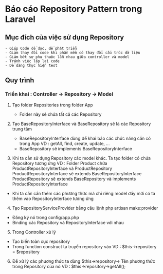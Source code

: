 # Báo cáo Repository Pattern trong Laravel

## Mục đích của việc sử dụng Repository

    - Giúp Code dễ đọc, dễ phát triển
    - Giảm thay đổi code khi phần mềm có thay đổi cấu trúc dữ liệu
    - Giảm bớt sự phụ thuộc lẫn nhau giữa controller và model
    - Tránh việc lặp lại code
    - Dễ dàng thực hiện test

## Quy trình

### Triển khai : Controller -> Repository -> Model

1. Tạo folder Repositories trong folder App
    - Folder này sẽ chứa tất cả các Repository

2. Tạo BaseRepositoryInterface và BaseRepository sẽ là các Repository trung tâm
    - BaseRepositoryInterface dùng để khai báo các chức năng cần có trong App
    VD : getAll, find, create, update, ...
    - BaseRepository sẽ implements BaseRepositoryInterface

3. Khi ta cần sử dụng Repository các model khác. Ta tạo folder có chứa Repository tương ứng
    VD : Folder Product chứa ProductRepositoryInterface và ProductRepository
    ProductRepositoryInterface sẽ extends BaseRepositoryInterface
    ProductRepository sẽ extends BaseRepository và implements ProductRepositoryInterface
- Khi ta cần cần thêm các phương thức mà chỉ riêng model đấy mới có ta thêm vào RepositoryInterface tương ứng

4. Tạo RepositoryServiceProvider bằng câu lệnh php artisan make:provider
- Đăng ký nó trong config/app.php
- Binding các Repository và RepositoryInterface với nhau

5. Trong Controller xử lý
- Tạo biến toàn cục repository
- Trong function construct ta truyền repository vào
	VD : $this->repository = $repository

6. Để xử lý các phương thức ta dùng $this->repository-> Tên phương thức trong Repository của nó
	VD : $this->repository->getAll();